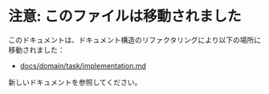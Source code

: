 # 注意: このファイルは移動されました

このドキュメントは、ドキュメント構造のリファクタリングにより以下の場所に移動されました：

- [docs/domain/task/implementation.md](../domain/task/implementation.md)

新しいドキュメントを参照してください。
